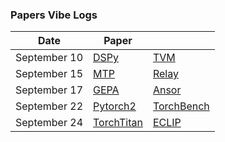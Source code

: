 ### Papers Vibe Logs

| Date        | Paper | |
|-------------|-------|-------|
| September 10 | [DSPy](https://chatgpt.com/share/68c22e8b-d4f0-8013-9bdf-40aabb2e864b) | [TVM](https://chatgpt.com/share/68c2390f-7b70-8013-bf75-a7469aab73ed) |
| September 15 | [MTP](https://chatgpt.com/share/68c8bd8b-7b9c-8013-bac9-504011043eb0) | [Relay](https://chatgpt.com/share/68c8c46d-91cc-8013-9812-de0ed85c4d34) |
| September 17 | [GEPA](https://chatgpt.com/share/68cbbbfb-9e84-8013-983b-f15c3dd8cd89) | [Ansor](https://chatgpt.com/share/68cbc3da-af18-8013-8287-cf1049f7ba7f) |
| September 22 | [Pytorch2](https://chatgpt.com/share/68d2e05b-9f10-8013-91dc-8e331344f29c) | [TorchBench](https://chatgpt.com/share/68d2e34a-2a14-8013-a104-ed7244681dc4) |
| September 24 | [TorchTitan](https://chatgpt.com/share/68d4de7a-ef04-8013-8f6c-df53ce4f3d79) | [ECLIP](https://chatgpt.com/share/68d4e3dc-0ebc-8013-9c39-efe27a532195) |

